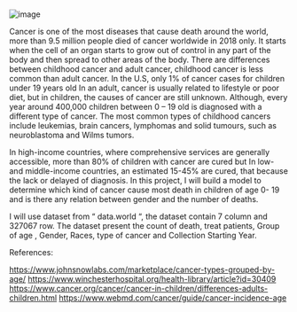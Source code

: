 # 

![image](https://user-images.githubusercontent.com/93009963/141839339-8d14ae65-1e30-4c56-b264-0c677dbc8868.png)



Cancer is one of the most diseases that cause death around the world, more than 9.5 million people died of cancer worldwide in 2018 only. 
It starts when the cell of an organ starts to grow out of control in any part of the body and then spread to other areas of the body. 
There are differences between childhood cancer and adult cancer, childhood cancer is less common than adult cancer. In the U.S, only 1% of cancer cases for children under 19 years old
In an adult, cancer is usually related to lifestyle or poor diet, but in children, the causes of cancer are still unknown. 
Although, every year around 400,000 children between 0 – 19 old is diagnosed with a different type of cancer.
The most common types of childhood cancers include leukemias, brain cancers, lymphomas and solid tumours, such as neuroblastoma and Wilms tumors.

In high-income countries, where comprehensive services are generally accessible, more than 80% of children with cancer are cured but In low- and middle-income countries, an estimated 15-45% are cured, that because the lack or delayed of diagnosis. 
In this project, I will build a model to determine which kind of cancer cause most death in children of age 0- 19 and is there any relation between gender and the number of deaths.

I will use dataset from “ data.world “, the dataset contain 7 column and 327067 row.
The dataset present the count of death, treat patients,
Group of age , Gender, Races, type of cancer and Collection Starting Year.


References:

https://www.johnsnowlabs.com/marketplace/cancer-types-grouped-by-age/
https://www.winchesterhospital.org/health-library/article?id=30409
https://www.cancer.org/cancer/cancer-in-children/differences-adults-children.html
https://www.webmd.com/cancer/guide/cancer-incidence-age

